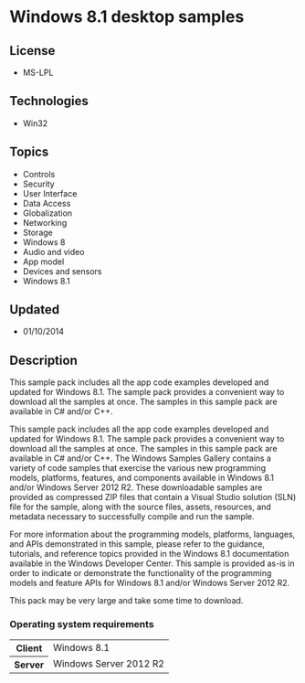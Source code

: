 # Windows 8.1 desktop samples
## License
- MS-LPL
## Technologies
- Win32
## Topics
- Controls
- Security
- User Interface
- Data Access
- Globalization
- Networking
- Storage
- Windows 8
- Audio and video
- App model
- Devices and sensors
- Windows 8.1
## Updated
- 01/10/2014
## Description

<p>This sample pack includes all the app code examples developed and updated for Windows 8.1. The sample pack provides a convenient way to download all the samples at once. The samples in this sample pack are available in C# and/or C&#43;&#43;.</p>
<p>This sample pack includes all the app code examples developed and updated for Windows 8.1. The sample pack provides a convenient way to download all the samples at once. The samples in this sample pack are available in C# and/or C&#43;&#43;. The Windows Samples
 Gallery contains a variety of code samples that exercise the various new programming models, platforms, features, and components available in Windows 8.1 and/or Windows Server 2012 R2. These downloadable samples are provided as compressed ZIP files that contain
 a Visual Studio solution (SLN) file for the sample, along with the source files, assets, resources, and metadata necessary to successfully compile and run the sample.</p>
<p>For more information about the programming models, platforms, languages, and APIs demonstrated in this sample, please refer to the guidance, tutorials, and reference topics provided in the Windows 8.1 documentation available in the Windows Developer Center.
 This sample is provided as-is in order to indicate or demonstrate the functionality of the programming models and feature APIs for Windows 8.1 and/or Windows Server 2012 R2.</p>
<p>This pack may be very large and take some time to download.</p>
<h3>Operating system requirements</h3>
<table>
<tbody>
<tr>
<th>Client</th>
<td><dt>Windows&nbsp;8.1</dt></td>
</tr>
<tr>
<th>Server</th>
<td><dt>Windows Server&nbsp;2012&nbsp;R2</dt></td>
</tr>
</tbody>
</table>

